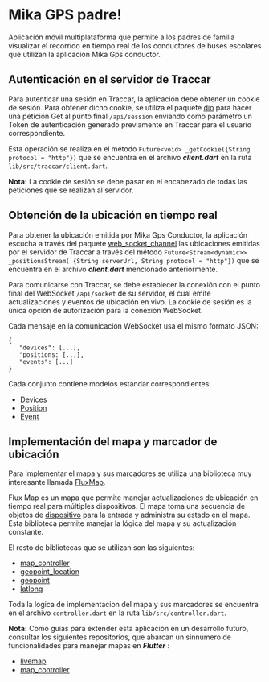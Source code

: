 ﻿# Mika GPS padre!
Aplicación móvil  multiplataforma que permite a los padres de familia visualizar el recorrido en tiempo real  de los conductores de buses escolares que utilizan la aplicación Mika Gps conductor.

## Autenticación en el servidor de Traccar
Para autenticar una sesión en Traccar, la aplicación debe obtener un cookie de sesión. Para obtener dicho cookie, se utiliza el paquete [dio](https://pub.dev/packages/dio) para hacer una petición Get al punto final `/api/session` enviando como parámetro un Token de autenticación generado previamente en Traccar para el usuario correspondiente. 

Esta operación se realiza en el método  `Future<void> _getCookie({String protocol = "http"})`  que se encuentra en el archivo ***client.dart***
en la ruta `lib/src/traccar/client.dart`. 

**Nota:** La cookie de sesión se debe pasar en el encabezado de todas las peticiones que se realizan al servidor.


 ## Obtención de la ubicación en tiempo real
Para obtener la ubicación emitida por Mika Gps Conductor, la aplicación escucha a través del paquete [web_socket_channel](https://pub.dev/packages/web_socket_channel) las ubicaciones emitidas por el servidor de Traccar a través del método `Future<Stream<dynamic>> _positionsStream(
{String serverUrl, String protocol = "http"})` que se encuentra en el archivo ***client.dart***  mencionado anteriormente.

Para comunicarse con Traccar, se debe establecer la conexión con el punto final del WebSocket `/api/socket` de su servidor, el cual emite actualizaciones y eventos de ubicación en vivo. La cookie de sesión es la única opción de autorización para la conexión WebSocket.

Cada mensaje en la comunicación WebSocket usa el mismo formato JSON:
 
    { 
       "devices": [...],
       "positions: [...], 
       "events": [...]  
    }
Cada conjunto contiene modelos estándar correspondientes:

-   [Devices](https://www.traccar.org/api-reference/#/definitions/Device)
-   [Position](https://www.traccar.org/api-reference/#/definitions/Position)
-   [Event](https://www.traccar.org/api-reference/#/definitions/Event)

## Implementación del mapa y marcador de ubicación
Para implementar el mapa y sus marcadores se utiliza una biblioteca muy interesante llamada [FluxMap](https://pub.dev/packages/fluxmap).

Flux Map es un mapa  que permite  manejar actualizaciones de ubicación en tiempo real para múltiples dispositivos. El mapa toma una secuencia de objetos de [dispositivo](https://github.com/synw/device) para la entrada y administra su estado en el mapa. Esta biblioteca permite manejar la lógica del mapa y su actualización constante. 

El resto de bibliotecas que se utilizan son las siguientes:

 - [map_controller](https://pub.dev/packages/map_controller)
 - [geopoint_location](geopoint_location)
 - [geopoint](https://pub.dev/packages/geopoint)
 - [latlong](https://pub.dev/packages/latlong)

Toda la logica de implementacion del mapa y sus marcadores se encuentra en el archivo `controller.dart` en la ruta `lib/src/controller.dart`.

**Nota:** Como guías para extender esta aplicación en un desarrollo futuro, consultar los siguientes repositorios, que abarcan un sinnúmero de funcionalidades para manejar mapas en ***Flutter*** :

 - [livemap](https://github.com/synw/livemap)
 - [map_controller]([https://github.com/synw/map_controller](https://github.com/synw/map_controller))

